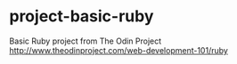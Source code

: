 # project-basic-ruby
Basic Ruby project from The Odin Project  
http://www.theodinproject.com/web-development-101/ruby
